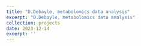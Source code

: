 ```yaml
---
title: "D.Debayle, metabolomics data analysis"
excerpt: "D.Debayle, metabolomics data analysis"
collection: projects
date: 2023-12-14
excerpt: ''
---
```

